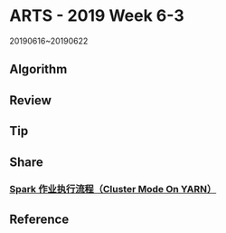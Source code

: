 # ARTS - 2019 Week 6-3

20190616~20190622

## Algorithm

## Review

## Tip

## Share

### [Spark 作业执行流程（Cluster Mode On YARN）](../../share/2019/06/spark-job-execution-process.md)

## Reference
